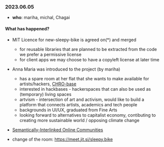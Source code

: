 ### 2023.06.05

* **who**: mariha, michal, Chagai

#### What has happened?

* MIT Licence for new-sleepy-bike is agreed on(\*) and merged 
    * for reusable libraries that are planned to be extracted from the code we prefer a permissive license
    * for client apps we may choose to have a copyleft license at later time
* Anna Maria was introduced to the project (by mariha)
    * has a spare room at her flat that she wants to make available for artists/hackers, [CHRO-base](https://sanma.cargo.site/CHRO-base)
    * interested in hackbases - hackerspaces that can also be used as (temporary) living spaces
    * artvism - intersection of art and activism, would like to build a platform that connects artists, academics and tech people
    * backgrounds in UI/UX, graduated from Fine Arts
    * looking forward to alternatives to capitalist economy, contibuting to creating more sustainable world / opposing climate change
    
* [Semantically-Interlinked Online Communities](http://rdfs.org/sioc/spec/)

* change of the room: https://meet.jit.si/sleepy.bike
